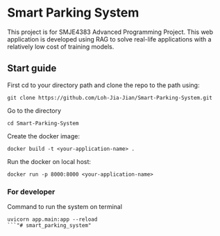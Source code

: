 # Smart Parking System
This project is for SMJE4383 Advanced Programming Project. This web application is developed using RAG to solve real-life applications with a relatively low cost of training models.

## Start guide
First cd to your directory path and clone the repo to the path using:
```
git clone https://github.com/Loh-Jia-Jian/Smart-Parking-System.git
```
Go to the directory
```
cd Smart-Parking-System
```

Create the docker image:
```
docker build -t <your-application-name> .
```

Run the docker on local host:
```
docker run -p 8000:8000 <your-application-name>
```

### For developer
Command to run the system on terminal
```
uvicorn app.main:app --reload
```"# smart_parking_system" 
